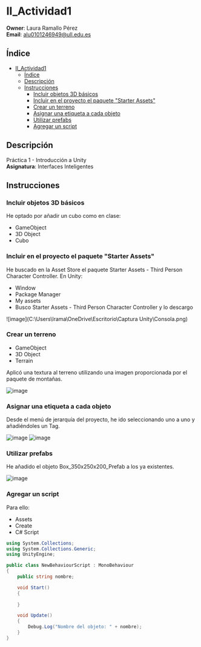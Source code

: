 # II_Actividad1

**Owner**: Laura Ramallo Pérez  
**Email**: alu0101246949@ull.edu.es

## Índice
- [II\_Actividad1](#ii_actividad1)
  - [Índice](#índice)
  - [Descripción](#descripción)
  - [Instrucciones](#instrucciones)
    - [Incluir objetos 3D básicos](#incluir-objetos-3d-básicos)
    - [Incluir en el proyecto el paquete "Starter Assets"](#incluir-en-el-proyecto-el-paquete-starter-assets)
    - [Crear un terreno](#crear-un-terreno)
    - [Asignar una etiqueta a cada objeto](#asignar-una-etiqueta-a-cada-objeto)
    - [Utilizar prefabs](#utilizar-prefabs)
    - [Agregar un script](#agregar-un-script)

## Descripción

Práctica 1 - Introducción a Unity  
**Asignatura**: Interfaces Inteligentes

## Instrucciones

### Incluir objetos 3D básicos

He optado por añadir un cubo como en clase:
- GameObject
- 3D Object
- Cubo

### Incluir en el proyecto el paquete "Starter Assets"

He buscado en la Asset Store el paquete Starter Assets - Third Person Character Controller. En Unity:
- Window
- Package Manager
- My assets
- Busco Starter Assets - Third Person Character Controller y lo descargo

![image](C:\Users\lrama\OneDrive\Escritorio\Captura Unity\Consola.png)

### Crear un terreno

- GameObject
- 3D Object
- Terrain

Aplicó una textura al terreno utilizando una imagen proporcionada por el paquete de montañas.

![image](URL_DE_IMAGEN)

### Asignar una etiqueta a cada objeto

Desde el menú de jerarquía del proyecto, he ido seleccionando uno a uno y añadiéndoles un Tag.

![image](URL_DE_IMAGEN)
![image](URL_DE_IMAGEN)

### Utilizar prefabs

He añadido el objeto Box_350x250x200_Prefab a los ya existentes.

![image](URL_DE_IMAGEN)

### Agregar un script

Para ello:
- Assets
- Create
- C# Script

```csharp
using System.Collections;
using System.Collections.Generic;
using UnityEngine;

public class NewBehaviourScript : MonoBehaviour
{
    public string nombre;

    void Start()
    {
        
    }

    void Update()
    {
        Debug.Log("Nombre del objeto: " + nombre);
    }
}
